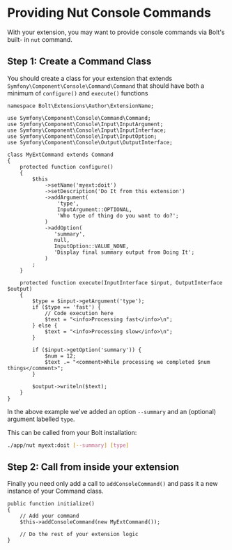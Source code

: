 Providing Nut Console Commands
==============================

With your extension, you may want to provide console commands via Bolt's built-
in `nut` command.

Step 1: Create a Command Class
------------------------------

You should create a class for your extension that extends
`Symfony\Component\Console\Command\Command` that should have both a minimum of
`configure()` and `execute()` functions

```
namespace Bolt\Extensions\Author\ExtensionName;

use Symfony\Component\Console\Command\Command;
use Symfony\Component\Console\Input\InputArgument;
use Symfony\Component\Console\Input\InputInterface;
use Symfony\Component\Console\Input\InputOption;
use Symfony\Component\Console\Output\OutputInterface;

class MyExtCommand extends Command
{
    protected function configure()
    {
        $this
            ->setName('myext:doit')
            ->setDescription('Do It from this extension')
            ->addArgument(
                'type',
                InputArgument::OPTIONAL,
                'Who type of thing do you want to do?';
            )
            ->addOption(
               'summary',
               null,
               InputOption::VALUE_NONE,
               'Display final summary output from Doing It';
            )
        ;
    }

    protected function execute(InputInterface $input, OutputInterface $output)
    {
        $type = $input->getArgument('type');
        if ($type == 'fast') {
            // Code execution here
            $text = "<info>Processing fast</info>\n";
        } else {
            $text = "<info>Processing slow</info>\n";
        }

        if ($input->getOption('summary')) {
            $num = 12;
            $text .= "<comment>While processing we completed $num things</comment>";
        }

        $output->writeln($text);
    }
}
```

In the above example we've added an option `--summary` and an (optional)
argument labelled `type`.

This can be called from your Bolt installation:

```bash
./app/nut myext:doit [--summary] [type]
```

Step 2: Call from inside your extension
---------------------------------------

Finally you need only add a call to `addConsoleCommand()` and pass it a new
instance of your Command class.

```
public function initialize()
{
    // Add your command
    $this->addConsoleCommand(new MyExtCommand());

    // Do the rest of your extension logic
}
```
